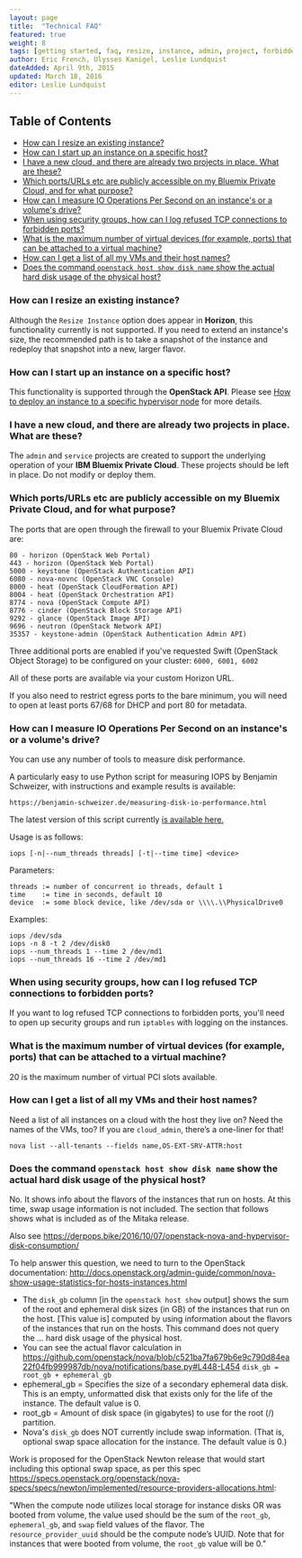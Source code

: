 ```yaml
---
layout: page
title:  "Technical FAQ"
featured: true
weight: 8
tags: [getting started, faq, resize, instance, admin, project, forbidden ports, security groups]
author: Eric French, Ulysses Kanigel, Leslie Lundquist
dateAdded: April 9th, 2015
updated: March 18, 2016
editor: Leslie Lundquist
---
```


## Table of Contents

 * [How can I resize an existing instance?](#how-can-i-resize-an-existing-instance)
 * [How can I start up an instance on a specific host?](#how-can-i-start-up-an-instance-on-a-specific-host)
 * [I have a new cloud, and there are already two projects in place. What are these?](#i-have-a-new-cloud-and-there-are-already-two-projects-in-place-what-are-these)
 * [Which ports/URLs etc are publicly accessible on my Bluemix Private Cloud, and for what purpose?](#which-ports-urls-etc-are-publicly-accessible-on-my-bluemix-private-cloud-and-for-what-purpose)
 * [How can I measure IO Operations Per Second on an instance's or a volume's drive?](#how-can-i-measure-io-operations-per-second-on-an-instances-or-a-volumes-drive)
 * [When using security groups, how can I log refused TCP connections to forbidden ports?](#when-using-security-groups-how-can-i-log-refused-tcp-connections-to-forbidden-ports)
 * [What is the maximum number of virtual devices (for example, ports) that can be attached to a virtual machine?](#what-is-the-maximum-number-of-virtual-devices-for-example-ports-that-can-be-attached-to-a-virtual-machine)
 * [How can I get a list of all my VMs and their host names?](#how-can-i-get-a-list-of-all-my-vms-and-their-host-names)
 * [Does the command `openstack host show disk name` show the actual hard disk usage of the physical host?](#does-the-command-openstack-host-show-disk-name-show-the-actual-hard-disk-usage-of-the-physical-host)
 
### How can I resize an existing instance?

Although the `Resize Instance` option does appear in **Horizon**, this functionality currently is not supported. If you need to extend an instance's size, the recommended path is to take a snapshot of the instance and redeploy that snapshot into a new, larger flavor.


### How can I start up an instance on a specific host?
This functionality is supported through the **OpenStack API**.  Please see [How to deploy an instance to a specific hypervisor node](http://ibm-blue-box-help.github.io/help-documentation/nova/deploy-to-specific-hypervisor/) for more details.


### I have a new cloud, and there are already two projects in place. What are these?

The `admin` and `service` projects are created to support the underlying operation of your **IBM Bluemix Private Cloud**. These projects should be left in place. Do not modify or deploy them.


### Which ports/URLs etc are publicly accessible on my Bluemix Private Cloud, and for what purpose?

The ports that are open through the firewall to your Bluemix Private Cloud are:

```
80 - horizon (OpenStack Web Portal)
443 - horizon (OpenStack Web Portal)
5000 - keystone (OpenStack Authentication API)
6080 - nova-novnc (OpenStack VNC Console)
8000 - heat (OpenStack CloudFormation API)
8004 - heat (OpenStack Orchestration API)
8774 - nova (OpenStack Compute API)
8776 - cinder (OpenStack Block Storage API)
9292 - glance (OpenStack Image API)
9696 - neutron (OpenStack Network API)
35357 - keystone-admin (OpenStack Authentication Admin API)
```

Three additional ports are enabled if you've requested Swift (OpenStack Object Storage) to be configured on your cluster: `6000, 6001, 6002`

All of these ports are available via your custom Horizon URL.

If you also need to restrict egress ports to the bare minimum, you will need to open at least ports 67/68 for DHCP and port 80 for metadata.

### How can I measure IO Operations Per Second on an instance's or a volume's drive?


You can use any number of tools to measure disk performance.

A particularly easy to use Python script for measuring IOPS by Benjamin Schweizer, with instructions and example results is available:

`https://benjamin-schweizer.de/measuring-disk-io-performance.html`

The latest version of this script currently [is available here.](https://benjamin-schweizer.de/files/iops/iops-2011-02-11)

Usage is as follows: 

    iops [-n|--num_threads threads] [-t|--time time] <device> 

Parameters:

    threads := number of concurrent io threads, default 1
    time    := time in seconds, default 10
    device  := some block device, like /dev/sda or \\\\.\\PhysicalDrive0

Examples:

    iops /dev/sda
    iops -n 8 -t 2 /dev/disk0
    iops --num_threads 1 --time 2 /dev/md1
    iops --num_threads 16 --time 2 /dev/md1

### When using security groups, how can I log refused TCP connections to forbidden ports?

If you want to log refused TCP connections to forbidden ports, you'll need to open up security groups and run `iptables` with logging on the instances.

### What is the maximum number of virtual devices (for example, ports) that can be attached to a virtual machine?

20 is the maximum number of virtual PCI slots available. 

### How can I get a list of all my VMs and their host names?

Need a list of all instances on a cloud with the host they live on? Need the names of the VMs, too? 
If you are `cloud_admin`, there’s a one-liner for that!

```
nova list --all-tenants --fields name,OS-EXT-SRV-ATTR:host

```
### Does the command `openstack host show disk name` show the actual hard disk usage of the physical host?

No. It shows info about the flavors of the instances that run on hosts. At this time, swap usage information is not included. The section that follows shows what is included as of the Mitaka release.

Also see https://derpops.bike/2016/10/07/openstack-nova-and-hypervisor-disk-consumption/

To help answer this question, we need to turn to the OpenStack documentation: http://docs.openstack.org/admin-guide/common/nova-show-usage-statistics-for-hosts-instances.html

 * The `disk_gb` column [in the `openstack host show` output] shows the sum of the root and ephemeral disk sizes (in GB) of the instances that run on the host. [This value is] computed by using information about the flavors of the instances that run on the hosts. This command does not query the ... hard disk usage of the physical host.
 * You can see the actual flavor calculation in https://github.com/openstack/nova/blob/c521ba7fa679b6e9c790d84ea22f04fb999987db/nova/notifications/base.py#L448-L454 `disk_gb = root_gb + ephemeral_gb`
 * ephemeral_gb = Specifies the size of a secondary ephemeral data disk. This is an empty, unformatted disk that exists only for the life of the instance. The default value is 0. 
 * root_gb = Amount of disk space (in gigabytes) to use for the root (/) partition.
 * Nova's `disk_gb` does NOT currently include swap information. (That is, optional swap space allocation for the instance. The default value is 0.)

Work is proposed for the OpenStack Newton release that would start including this optional swap space, as per this spec  https://specs.openstack.org/openstack/nova-specs/specs/newton/implemented/resource-providers-allocations.html: 

"When the compute node utilizes local storage for instance disks OR was booted from volume, the value used should be the sum of the `root_gb`, `ephemeral_gb`, and `swap` field values of the flavor. The `resource_provider_uuid` should be the compute node’s UUID. Note that for instances that were booted from volume, the `root_gb` value will be 0." 
